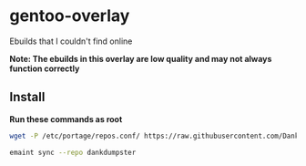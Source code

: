 # gentoo-overlay
Ebuilds that I couldn't find online

**Note: The ebuilds in this overlay are low quality and may not always function correctly**

## Install
**Run these commands as root**
```bash
wget -P /etc/portage/repos.conf/ https://raw.githubusercontent.com/DankDumpster/gentoo-overlay/master/dankdumpster.conf
```

```bash
emaint sync --repo dankdumpster
```
